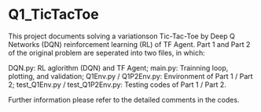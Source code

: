 # Q1_TicTacToe

This project documents solving a variationson Tic-Tac-Toe by Deep Q Networks (DQN) reinforcement learning (RL) of TF Agent.
Part 1 and Part 2 of the original problem are seperated into two files, in which:

DQN.py: RL aglorithm (DQN) and TF Agent;
main.py: Trainning loop, plotting, and validation;
Q1Env.py / Q1P2Env.py: Environment of Part 1 / Part 2;
test_Q1Env.py / test_Q1P2Env.py: Testing codes of Part 1 / Part 2.

Further information please refer to the detailed comments in the codes.
